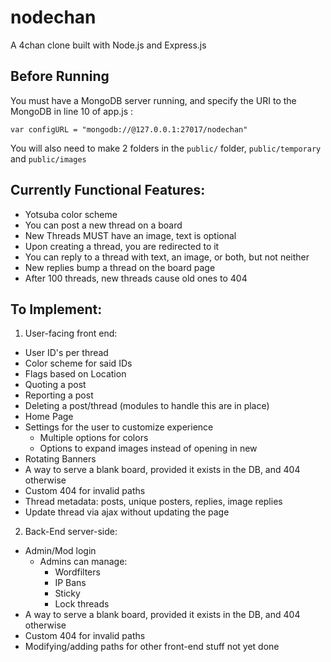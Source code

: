 # nodechan
A 4chan clone built with Node.js and Express.js

## Before Running
You must have a MongoDB server running, and specify the URI 
to the MongoDB in line 10 of app.js :

`var configURL = "mongodb://@127.0.0.1:27017/nodechan"`

You will also need to make 2 folders in the `public/` folder, `public/temporary` and `public/images`

## Currently Functional Features:

+ Yotsuba color scheme
+ You can post a new thread on a board
+ New Threads MUST have an image, text is optional
+ Upon creating a thread, you are redirected to it
+ You can reply to a thread with text, an image, or both, but not neither
+ New replies bump a thread on the board page
+ After 100 threads, new threads cause old ones to 404

## To Implement:
1. User-facing front end:
+ User ID's per thread
+ Color scheme for said IDs
+ Flags based on Location
+ Quoting a post
+ Reporting a post
+ Deleting a post/thread (modules to handle this are in place)
+ Home Page
+ Settings for the user to customize experience
    + Multiple options for colors
    + Options to expand images instead of opening in new
+ Rotating Banners
+ A way to serve a blank board, provided it exists in the DB, and 404 otherwise
+ Custom 404 for invalid paths
+ Thread metadata: posts, unique posters, replies, image replies 
+ Update thread via ajax without updating the page

2. Back-End server-side:
+ Admin/Mod login
    + Admins can manage:    
        + Wordfilters
        + IP Bans
        + Sticky
        + Lock threads        
+ A way to serve a blank board, provided it exists in the DB, and 404 otherwise
+ Custom 404 for invalid paths
+ Modifying/adding paths for other front-end stuff not yet done
